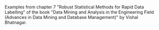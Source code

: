 
Examples from chapter 7 "Robust Statistical Methods for Rapid Data Labelling" of the book "Data Mining and Analysis in the Engineering Field (Advances in Data Mining and Database Management)" by Vishal Bhatnagar.
